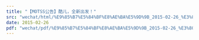 ```yaml
---
title: "【MOTSS公告】酷儿，全新出发！"
src: "wechat/html/%E9%85%B7%E5%84%BF%E8%AE%BA%E5%9D%9B_2015-02-26_%E3%80%90MOTSS%E5%85%AC%E5%91%8A%E3%80%91%E9%85%B7%E5%84%BF%EF%BC%8C%E5%85%A8%E6%96%B0%E5%87%BA%E5%8F%91%EF%BC%81.html"
date: 2015-02-26
pdf: "wechat/pdf/%E9%85%B7%E5%84%BF%E8%AE%BA%E5%9D%9B_2015-02-26_%E3%80%90MOTSS%E5%85%AC%E5%91%8A%E3%80%91%E9%85%B7%E5%84%BF%EF%BC%8C%E5%85%A8%E6%96%B0%E5%87%BA%E5%8F%91%EF%BC%81.pdf"
---
```

